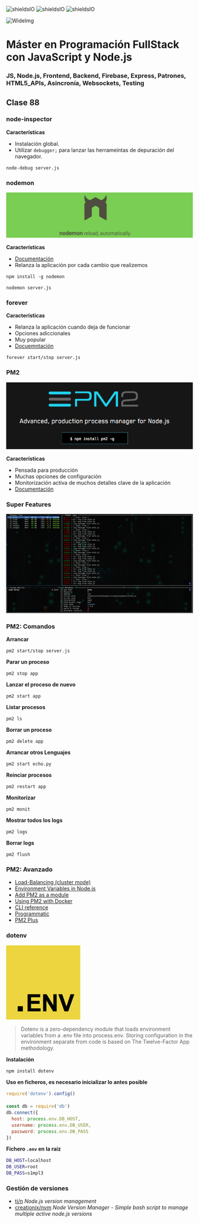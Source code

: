 ![shieldsIO](https://img.shields.io/github/issues/Fictizia/Master-en-Programacion-FullStack-con-JavaScript-y-Node.js_ed3.svg)
![shieldsIO](https://img.shields.io/github/forks/Fictizia/Master-en-Programacion-FullStack-con-JavaScript-y-Node.js_ed3.svg)
![shieldsIO](https://img.shields.io/github/stars/Fictizia/Master-en-Programacion-FullStack-con-JavaScript-y-Node.js_ed3.svg)

![WideImg](http://fictizia.com/img/github/Fictizia-plan-estudios-github.jpg)

# Máster en Programación FullStack con JavaScript y Node.js
### JS, Node.js, Frontend, Backend, Firebase, Express, Patrones, HTML5_APIs, Asincronía, Websockets, Testing

## Clase 88


### node-inspector 

**Características** 
- Instalación global.
- Utilizar `debugger;` para lanzar las herrameintas de depuración del navegador.
```
node-debug server.js
```

### nodemon

![img](../assets/clase88/60ff9119-2635-4669-b849-43112b10b37b.png)

**Características** 
- [Documentación](https://github.com/remy/nodemon#nodemon)
- Relanza la aplicación por cada cambio que realizemos
```
npm install -g nodemon
```  
```
nodemon server.js
```

### forever

**Características** 
- Relanza la aplicación cuando deja de funcionar
- Opciones adiccionales
- Muy popular
- [Docuemntación](https://github.com/foreverjs/forever)
```
forever start/stop server.js
```

### PM2

![img](../assets/clase88/83f757e4-af1c-4b67-95b1-17717f11f72e.png)

**Características**
- Pensada para producción
- Muchas opciones de configuración
- Monitorización activa de muchos detalles clave de la aplicación
- [Documentación](http://pm2.keymetrics.io/)

### Super Features

![img](../assets/clase88/f4885162-0b8a-4a98-b154-8096176883d2.png)


### PM2: Comandos

**Arrancar**
```
pm2 start/stop server.js
```

**Parar un proceso**
```
pm2 stop app
```

**Lanzar el proceso de nuevo**
```
pm2 start app
```

**Listar procesos**
```
pm2 ls
```

**Borrar un proceso**
```
pm2 delete app
```

**Arrancar otros Lenguajes**
```
pm2 start echo.py
```

**Reinciar procesos**
```
pm2 restart app
```

**Monitorizar**
```
pm2 monit
```

**Mostrar todos los logs**
```
pm2 logs
```

**Borrar logs**
```
pm2 flush
```

### PM2: Avanzado

- [Load-Balancing (cluster mode)](https://pm2.io/doc/en/runtime/guide/load-balancing/)
- [Environment Variables in Node.js](https://pm2.io/doc/en/runtime/best-practices/environment-variables/)
- [Add PM2 as a module](https://pm2.io/doc/en/runtime/integration/elastic-beanstalk/#add-pm2-as-a-module)
- [Using PM2 with Docker](https://pm2.io/doc/en/runtime/integration/docker/)
- [CLI reference](https://pm2.io/doc/en/runtime/reference/pm2-cli/)
- [Programmatic](https://pm2.io/doc/en/runtime/reference/pm2-programmatic/)
- [PM2 Plus](https://pm2.io/doc/en/plus/quick-start/)


### dotenv

![img](../assets/clase88/382d3277-338e-4e93-b673-ac854b096c30.png)

> Dotenv is a zero-dependency module that loads environment variables from a .env file into process.env. Storing configuration in the environment separate from code is based on The Twelve-Factor App methodology.

**Instalación**
```bash
npm install dotenv
```

**Uso en ficheros, es necesario inicializar lo antes posible**
```js
require('dotenv').config()

const db = require('db')
db.connect({
  host: process.env.DB_HOST,
  username: process.env.DB_USER,
  password: process.env.DB_PASS
})
```

**Fichero `.env` en la raiz**
```bash
DB_HOST=localhost
DB_USER=root
DB_PASS=s1mpl3
```


### Gestión de versiones
- [tj/n](https://github.com/tj/n) *Node.js version management*
- [creationix/nvm](https://github.com/creationix/nvm) *Node Version Manager - Simple bash script to manage multiple active node.js versions*

